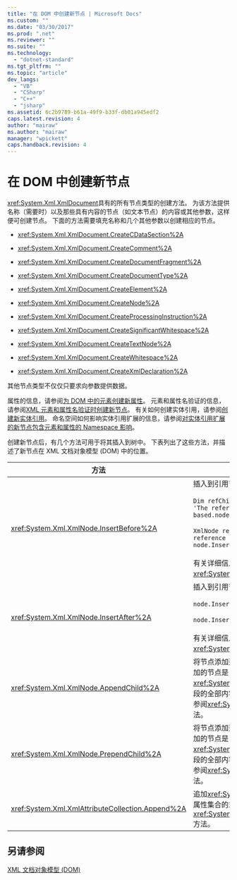```yaml
---
title: "在 DOM 中创建新节点 | Microsoft Docs"
ms.custom: ""
ms.date: "03/30/2017"
ms.prod: ".net"
ms.reviewer: ""
ms.suite: ""
ms.technology: 
  - "dotnet-standard"
ms.tgt_pltfrm: ""
ms.topic: "article"
dev_langs: 
  - "VB"
  - "CSharp"
  - "C++"
  - "jsharp"
ms.assetid: 6c2b9789-b61a-49f9-b33f-db01a945edf2
caps.latest.revision: 4
author: "mairaw"
ms.author: "mairaw"
manager: "wpickett"
caps.handback.revision: 4
---
```

# 在 DOM 中创建新节点
<xref:System.Xml.XmlDocument>具有的所有节点类型的创建方法。 为该方法提供名称（需要时）以及那些具有内容的节点（如文本节点）的内容或其他参数，这样便可创建节点。 下面的方法需要填充名称和几个其他参数以创建相应的节点。  
  
-   <xref:System.Xml.XmlDocument.CreateCDataSection%2A>  
  
-   <xref:System.Xml.XmlDocument.CreateComment%2A>  
  
-   <xref:System.Xml.XmlDocument.CreateDocumentFragment%2A>  
  
-   <xref:System.Xml.XmlDocument.CreateDocumentType%2A>  
  
-   <xref:System.Xml.XmlDocument.CreateElement%2A>  
  
-   <xref:System.Xml.XmlDocument.CreateNode%2A>  
  
-   <xref:System.Xml.XmlDocument.CreateProcessingInstruction%2A>  
  
-   <xref:System.Xml.XmlDocument.CreateSignificantWhitespace%2A>  
  
-   <xref:System.Xml.XmlDocument.CreateTextNode%2A>  
  
-   <xref:System.Xml.XmlDocument.CreateWhitespace%2A>  
  
-   <xref:System.Xml.XmlDocument.CreateXmlDeclaration%2A>  
  
 其他节点类型不仅仅只要求向参数提供数据。  
  
 属性的信息，请参阅[为 DOM 中的元素创建新属性](../../../../docs/standard/data/xml/creating-new-attributes-for-elements-in-the-dom.md)。 元素和属性名验证的信息，请参阅[XML 元素和属性名验证时创建新节点](../../../../docs/standard/data/xml/xml-element-and-attribute-name-verification-when-creating-new-nodes.md)。 有关如何创建实体引用，请参阅[创建新实体引用](../../../../docs/standard/data/xml/creating-new-entity-references.md)。 命名空间如何影响实体引用扩展的信息，请参阅[对实体引用扩展的新节点包含元素和属性的 Namespace 影响](../../../../docs/standard/data/xml/namespace-affect-on-entity-ref-expansion-for-new-nodes.md)。  
  
 创建新节点后，有几个方法可用于将其插入到树中。 下表列出了这些方法，并描述了新节点在 XML 文档对象模型 (DOM) 中的位置。  
  
|方法|节点位置|  
|------------|--------------------|  
|<xref:System.Xml.XmlNode.InsertBefore%2A>|插入到引用节点之前。 例如，在位置 5 插入新节点：<br /><br /> `Dim refChild As XmlNode = node.ChildNodes(4) 'The reference is zero-based.node.InsertBefore(newChild, refChild);`<br /><br /> `XmlNode refChild = node.ChildNodes[4]; //The reference is zero-based. node.InsertBefore(newChild, refChild);`<br /><br /> 有关详细信息，请参阅<xref:System.Xml.XmlNode.InsertBefore%2A>方法。|  
|<xref:System.Xml.XmlNode.InsertAfter%2A>|插入到引用节点之后。 例如：<br /><br /> `node.InsertAfter(newChild, refChild)`<br /><br /> `node.InsertAfter(newChild, refChild);`<br /><br /> 有关详细信息，请参阅<xref:System.Xml.XmlNode.InsertAfter%2A>方法。|  
|<xref:System.Xml.XmlNode.AppendChild%2A>|将节点添加到给定节点的子节点列表的末尾。 如果所添加的节点是<xref:System.Xml.XmlDocumentFragment>，将文档片段的全部内容移至该节点的子列表。 有关详细信息，请参阅<xref:System.Xml.XmlNode.AppendChild%2A>方法。|  
|<xref:System.Xml.XmlNode.PrependChild%2A>|将节点添加到给定节点的子节点列表的开头。 如果所添加的节点是<xref:System.Xml.XmlDocumentFragment>，将文档片段的全部内容移至该节点的子列表。 有关详细信息，请参阅<xref:System.Xml.XmlNode.PrependChild%2A>方法。|  
|<xref:System.Xml.XmlAttributeCollection.Append%2A>|追加<xref:System.Xml.XmlAttribute>节点到与元素关联的属性集合的末尾。 有关详细信息，请参阅<xref:System.Xml.XmlAttributeCollection.Append%2A>方法。|  
  
## <a name="see-also"></a>另请参阅  
 [XML 文档对象模型 (DOM)](../../../../docs/standard/data/xml/xml-document-object-model-dom.md)